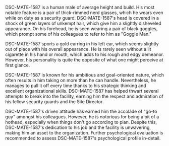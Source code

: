 DSC-MATE-1587 is a human male of average height and build. His most notable feature is a pair of thick-rimmed nerd glasses, which he wears even while on duty as a security guard. DSC-MATE-1587's head is covered in a shock of green layers of unkempt hair, which give him a slightly disheveled appearance. On his forehead, he is seen wearing a pair of black goggles, which prompt some of his colleagues to refer to him as "Goggle Man."

DSC-MATE-1587 sports a gold earring in his left ear, which seems slightly out of place with his overall appearance. He is rarely seen without a lit cigarette in his hand or mouth, which adds to his rough and edgy demeanor. However, his personality is quite the opposite of what one might perceive at first glance.

DSC-MATE-1587 is known for his ambitious and goal-oriented nature, which often results in him taking on more than he can handle. Nevertheless, he manages to pull it off every time thanks to his strategic thinking and excellent organizational skills. DSC-MATE-1587 has helped thwart several attempts to break into the facility, earning him the respect and admiration of his fellow security guards and the Site Director.

DSC-MATE-1587's driven attitude has earned him the accolade of "go-to guy" amongst his colleagues. However, he is notorious for being a bit of a hothead, especially when things don't go according to plan. Despite this, DSC-MATE-1587's dedication to his job and the facility is unwavering, making him an asset to the organization. Further psychological evaluation is recommended to assess DSC-MATE-1587's psychological profile in-detail.